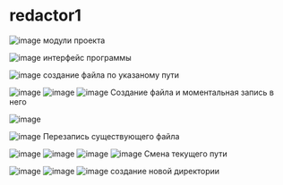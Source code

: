 # redactor1
![image](https://github.com/Karyqqe/TXTredactor/assets/133410772/6e197d89-1a8d-4dee-95c2-ed3d5de3c6e9)
модули проекта


![image](https://github.com/Karyqqe/TXTredactor/assets/133410772/3808da89-1709-43b5-becb-fcb51bfbeb9e)
интерфейс программы

![image](https://github.com/Karyqqe/TXTredactor/assets/133410772/9bfbd388-0edb-4fa5-bba1-63d6721eaede)
создание файла по указаному пути


![image](https://github.com/Karyqqe/TXTredactor/assets/133410772/62773eb2-ced5-448a-8e47-0a7d64f9783a)
![image](https://github.com/Karyqqe/TXTredactor/assets/133410772/f6d3aa7d-0b0f-4c1b-91a7-3d597a783d6f)
![image](https://github.com/Karyqqe/TXTredactor/assets/133410772/1de73e87-27f3-487c-8b5a-8977d7a60869)
Создание файла и моментальная запись в него


![image](https://github.com/Karyqqe/TXTredactor/assets/133410772/84e37b7d-2213-473b-b10e-29801b3fc977)

![image](https://github.com/Karyqqe/TXTredactor/assets/133410772/90c69dfb-46ac-4308-b6bb-6fb675ac50b9)
Перезапись существующего файла



![image](https://github.com/Karyqqe/TXTredactor/assets/133410772/db7f27e3-54e7-491e-b3ef-8a5d92f57ee8)
![image](https://github.com/Karyqqe/TXTredactor/assets/133410772/a30adfa4-431d-4a3f-9aba-31a0c809b1de)
![image](https://github.com/Karyqqe/TXTredactor/assets/133410772/651a1007-5f16-494c-911c-76d6dcd64da3)
![image](https://github.com/Karyqqe/TXTredactor/assets/133410772/09f5034d-410c-455f-a79e-36933a2c321e)
Cмена текущего пути

![image](https://github.com/Karyqqe/TXTredactor/assets/133410772/539e740a-be26-4c93-a7ec-a4cd924975c4)
![image](https://github.com/Karyqqe/TXTredactor/assets/133410772/67c41a5b-33bc-4ab3-ad7d-a7398eaf5491)
![image](https://github.com/Karyqqe/TXTredactor/assets/133410772/b5eda316-35d7-4850-8202-d6dc3864ba08)
создание новой директории

